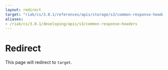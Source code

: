 ```yaml
---
layout: redirect
target: "riak/cs/3.0.1/references/apis/storage/s3/common-response-headers"
aliases:
- /riak/cs/3.0.1/developing/apis/s3/common-response-headers
---
```


# Redirect

This page will redirect to `target`.
